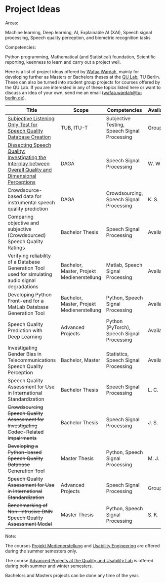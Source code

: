 # Project Ideas

Areas: 


Machine learning, Deep learning, AI, Explainable AI (XAI), Speech signal processing, Speech quality perception, and biometric recognition tasks


Competencies:

Python programming, Mathematical (and Statistical) foundation, Scientific reporting, keenness to learn and carry out a project well.


Here is a list of project ideas offered by [Wafaa Wardah](https://www.tu.berlin/index.php?id=34807), mainly for developing further as Masters or Bachelors theses at the [QU Lab](https://www.tu.berlin/en/qu), TU Berlin. These can also be turned into student group projects for courses offered by the QU Lab. If you are interested in any of these topics listed here or want to discuss an idea of your own, send me an email ([wafaa.wardah@tu-berlin.de](mailto:wafaa.wardah@tu-berlin.de)).

| Title | Scope | Competencies | Availability | Date |
|-------------| -----|-------------| -----| -----|
| [Subjective Listening Only Test for Speech Quality Database Creation](https://github.com/WafaaWardah/SLOTest_2023) | TUB, ITU-T | Subjective Testing, Speech Signal Processing | Group of 6 | Oct 2023 |
| [Dissecting Speech Quality: Investigating the Interplay between Overall Quality and Dimensional Perceptions](https://github.com/WafaaWardah/dissecting_speech_quality_dimensions) | DAGA | Speech Signal Processing | W. W. | Oct 2023 |
| Crowdsource-based data for instrumental speech quality prediction| DAGA | Crowdsourcing, Speech Signal Processing | K. S. | Oct 2023 |
| Comparing objective and subjective (Crowdsourced) Speech Quality Ratings| Bachelor Thesis | Speech Signal Processing | Available | Oct 2023 |
| Verifying reliability of a Database Generation Tool used for simulating audio signal degradations| Bachelor, Master, Projekt Medienerstellung | Matlab, Speech Signal Processing | Available | Oct 2023 |
| Developing Python Front-end for a MatLab Database Generation Tool | Bachelor, Master, Projekt Medienerstellung | Python, Speech Signal Processing | Available | Oct 2023 |
| Speech Quality Prediction with Deep Learning | Advanced Projects | Python (PyTorch), Speech Signal Processing | Available | Oct 2023 |
| Investigating Gender Bias in Telecommunications Speech Quality Perception | Bachelor, Master | Statistics, Speech Signal Processing | Available | Oct 2023 |
| Speech Quality Assessment for Use in International Standardization | Bachelor Thesis | Speech Signal Processing | L. C. | 2023 |
| ~~Crowdsourcing Speech Quality Assessment for Investigating Codec-Related Impairments~~ | Bachelor Thesis | Speech Signal Processing | J. S. | 2023 |
| ~~Developing a Python-based Speech Quality Database Generation Tool~~ | Master Thesis | Python, Speech Signal Processing | M. J. | 2023 |
| ~~Speech Quality Assessment for Use in International Standardization~~ | Advanced Projects | Speech Signal Processing | Group of 6 | 2022 |
| ~~Benchmarking of Non-intrusive DNN Speech Quality Assessment Model~~ | Master Thesis | Python, Speech Signal Processing | S. K. | 2021 - 2022 |



Note: 

The courses [Projekt Medienerstellung](https://www.tu.berlin/qu/studium-und-lehre/lehrangebot/kurse/sommersemester/medienprojekt-medienerstellung) and [Usability Engineering](https://www.tu.berlin/qu/studium-und-lehre/lehrangebot/kurse/sommersemester/usability-engineering) are offered during the summer semesters only. 

The course [Advanced Projects at the Quality and Usability Lab](https://www.tu.berlin/qu/studium-und-lehre/lehrangebot) is offered during both summer and winter semesters.

Bachelors and Masters projects can be done any time of the year.
